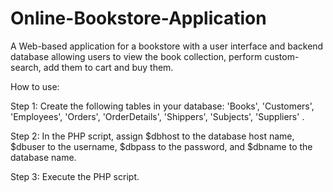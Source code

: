 # Online-Bookstore-Application

A Web-based application for a bookstore with a user interface and backend database allowing users to view the book collection, perform custom-search, add them to cart and buy them.

How to use:

Step 1: Create the following tables in your database: 
'Books', 'Customers', 'Employees', 'Orders', 'OrderDetails', 'Shippers', 'Subjects', 'Suppliers' .

Step 2: In the PHP script, assign $dbhost to the database host name, $dbuser to the username, $dbpass to the password, and $dbname to the database name.

Step 3: Execute the PHP script.

